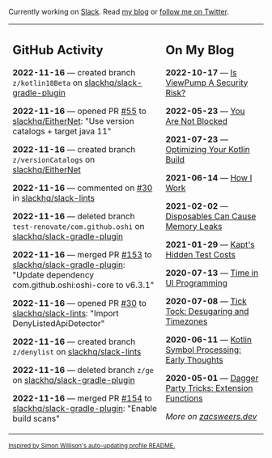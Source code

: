 Currently working on [Slack](https://slack.com/). Read [my blog](https://zacsweers.dev/) or [follow me on Twitter](https://twitter.com/ZacSweers).

<table><tr><td valign="top" width="60%">

## GitHub Activity
<!-- githubActivity starts -->
**2022-11-16** — created branch `z/kotlin18Beta` on [slackhq/slack-gradle-plugin](https://github.com/slackhq/slack-gradle-plugin)

**2022-11-16** — opened PR [#55](https://github.com/slackhq/EitherNet/pull/55) to [slackhq/EitherNet](https://github.com/slackhq/EitherNet): "Use version catalogs + target java 11"

**2022-11-16** — created branch `z/versionCatalogs` on [slackhq/EitherNet](https://github.com/slackhq/EitherNet)

**2022-11-16** — commented on [#30](https://github.com/slackhq/slack-lints/pull/30#issuecomment-1317630336) in [slackhq/slack-lints](https://github.com/slackhq/slack-lints)

**2022-11-16** — deleted branch `test-renovate/com.github.oshi` on [slackhq/slack-gradle-plugin](https://github.com/slackhq/slack-gradle-plugin)

**2022-11-16** — merged PR [#153](https://github.com/slackhq/slack-gradle-plugin/pull/153) to [slackhq/slack-gradle-plugin](https://github.com/slackhq/slack-gradle-plugin): "Update dependency com.github.oshi:oshi-core to v6.3.1"

**2022-11-16** — opened PR [#30](https://github.com/slackhq/slack-lints/pull/30) to [slackhq/slack-lints](https://github.com/slackhq/slack-lints): "Import DenyListedApiDetector"

**2022-11-16** — created branch `z/denylist` on [slackhq/slack-lints](https://github.com/slackhq/slack-lints)

**2022-11-16** — deleted branch `z/ge` on [slackhq/slack-gradle-plugin](https://github.com/slackhq/slack-gradle-plugin)

**2022-11-16** — merged PR [#154](https://github.com/slackhq/slack-gradle-plugin/pull/154) to [slackhq/slack-gradle-plugin](https://github.com/slackhq/slack-gradle-plugin): "Enable build scans"
<!-- githubActivity ends -->
</td><td valign="top" width="40%">

## On My Blog
<!-- blog starts -->
**2022-10-17** — [Is ViewPump A Security Risk?](https://www.zacsweers.dev/is-viewpump-a-security-risk/)

**2022-05-23** — [You Are Not Blocked](https://www.zacsweers.dev/you-are-not-blocked/)

**2021-07-23** — [Optimizing Your Kotlin Build](https://www.zacsweers.dev/optimizing-your-kotlin-build/)

**2021-06-14** — [How I Work](https://www.zacsweers.dev/how-i-work/)

**2021-02-02** — [Disposables Can Cause Memory Leaks](https://www.zacsweers.dev/disposables-can-cause-memory-leaks/)

**2021-01-29** — [Kapt's Hidden Test Costs](https://www.zacsweers.dev/kapts-hidden-test-costs/)

**2020-07-13** — [Time in UI Programming](https://www.zacsweers.dev/time-in-ui/)

**2020-07-08** — [Tick Tock: Desugaring and Timezones](https://www.zacsweers.dev/ticktock-desugaring-timezones/)

**2020-06-11** — [Kotlin Symbol Processing: Early Thoughts](https://www.zacsweers.dev/kotlin-symbol-processor-early-thoughts/)

**2020-05-01** — [Dagger Party Tricks: Extension Functions](https://www.zacsweers.dev/dagger-party-tricks-extension-functions/)
<!-- blog ends -->
_More on [zacsweers.dev](https://zacsweers.dev/)_
</td></tr></table>

<sub><a href="https://simonwillison.net/2020/Jul/10/self-updating-profile-readme/">Inspired by Simon Willison's auto-updating profile README.</a></sub>